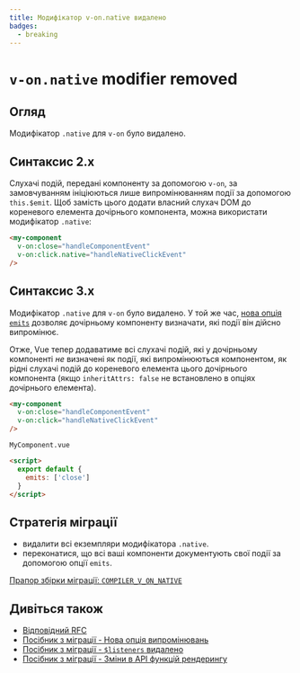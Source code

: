 ```yaml
---
title: Модифікатор v-on.native видалено
badges:
  - breaking
---
```


# `v-on.native` modifier removed <MigrationBadges :badges="$frontmatter.badges" />

## Огляд

Модифікатор `.native` для `v-on` було видалено.

## Синтаксис 2.x

Слухачі подій, передані компоненту за допомогою `v-on`, за замовчуванням ініціюються лише випромінюванням події за допомогою `this.$emit`. Щоб замість цього додати власний слухач DOM до кореневого елемента дочірнього компонента, можна використати модифікатор `.native`:

```html
<my-component
  v-on:close="handleComponentEvent"
  v-on:click.native="handleNativeClickEvent"
/>
```

## Синтаксис 3.x

Модифікатор `.native` для `v-on` було видалено. У той же час, [нова опція `emits`](./emits-option.md) дозволяє дочірньому компоненту визначати, які події він дійсно випромінює.

Отже, Vue тепер додаватиме всі слухачі подій, які у дочірньому компоненті _не_ визначені як події, які випромінюються компонентом, як рідні слухачі подій до кореневого елемента цього дочірнього компонента (якщо `inheritAttrs: false` не встановлено в опціях дочірнього елемента).

```html
<my-component
  v-on:close="handleComponentEvent"
  v-on:click="handleNativeClickEvent"
/>
```

`MyComponent.vue`

```html
<script>
  export default {
    emits: ['close']
  }
</script>
```

## Стратегія міграції

- видалити всі екземпляри модифікатора `.native`.
- переконатися, що всі ваші компоненти документують свої події за допомогою опції `emits`.

[Прапор збірки міграції: `COMPILER_V_ON_NATIVE`](../migration-build.html#compat-configuration)

## Дивіться також

- [Відповідний RFC](https://github.com/vuejs/rfcs/blob/master/active-rfcs/0031-attr-fallthrough.md#v-on-listener-fallthrough)
- [Посібник з міграції - Нова опція випромінювань](./emits-option.md)
- [Посібник з міграції - `$listeners` видалено](./listeners-removed.md)
- [Посібник з міграції - Зміни в API функцій рендерингу](./render-function-api.md)
